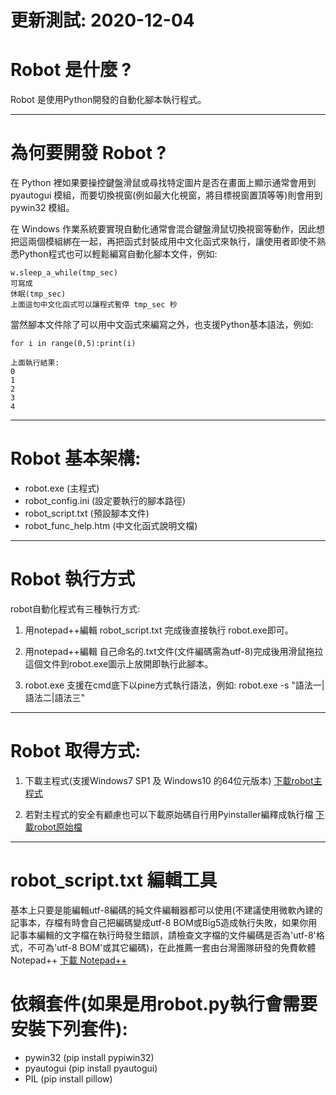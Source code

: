 # 更新測試: 2020-12-04

# Robot 是什麼 ?

Robot 是使用Python開發的自動化腳本執行程式。

-----

# 為何要開發 Robot ?

在 Python 裡如果要操控鍵盤滑鼠或尋找特定圖片是否在畫面上顯示通常會用到 pyautogui 模組，而要切換視窗(例如最大化視窗，將目標視窗置頂等等)則會用到 pywin32 模組。

在 Windows 作業系統要實現自動化通常會混合鍵盤滑鼠切換視窗等動作，因此想把這兩個模組綁在一起，再把函式封裝成用中文化函式來執行，讓使用者即使不熟悉Python程式也可以輕鬆編寫自動化腳本文件，例如:

```
w.sleep_a_while(tmp_sec)
可寫成
休眠(tmp_sec)
上面這句中文化函式可以讓程式暫停 tmp_sec 秒
```

當然腳本文件除了可以用中文函式來編寫之外，也支援Python基本語法，例如:

```
for i in range(0,5):print(i)

上面執行結果:
0
1
2
3
4
```

-----

# Robot 基本架構:

* robot.exe (主程式)
* robot_config.ini (設定要執行的腳本路徑)
* robot_script.txt (預設腳本文件)
* robot_func_help.htm (中文化函式說明文檔)

-----

# Robot 執行方式

robot自動化程式有三種執行方式:

1. 用notepad++編輯 robot_script.txt 完成後直接執行 robot.exe即可。

2. 用notepad++編輯 自己命名的.txt文件(文件編碼需為utf-8)完成後用滑鼠拖拉這個文件到robot.exe圖示上放開即執行此腳本。

3. robot.exe 支援在cmd底下以pine方式執行語法，例如: robot.exe -s "語法一|語法二|語法三"

-----

# Robot 取得方式:

1. 下載主程式(支援Windows7 SP1 及 Windows10 的64位元版本) [下載robot主程式](https://ccutmis.github.io/robot-exe.zip)

2. 若對主程式的安全有顧慮也可以下載原始碼自行用Pyinstaller編釋成執行檔 [下載robot原始檔](https://ccutmis.github.io/robot-source-code.zip)

-----

# robot_script.txt 編輯工具

基本上只要是能編輯utf-8編碼的純文件編輯器都可以使用(不建議使用微軟內建的記事本，存檔有時會自己把編碼變成utf-8 BOM或Big5造成執行失敗，如果你用記事本編輯的文字檔在執行時發生錯誤，請檢查文字檔的文件編碼是否為'utf-8'格式，不可為'utf-8 BOM'或其它編碼)，在此推薦一套由台灣團隊研發的免費軟體 Notepad++ [下載 Notepad++](https://notepad-plus-plus.org/downloads/)

# 依賴套件(如果是用robot.py執行會需要安裝下列套件):
* pywin32 (pip install pypiwin32)
* pyautogui (pip install pyautogui)
* PIL (pip install pillow)

